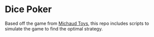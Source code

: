 # Dice Poker

Based off the game from [Michaud Toys](https://www.michaudtoys.org/products/dice-poker), this repo includes scripts to simulate the game to find the optimal strategy.

